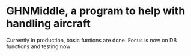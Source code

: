 # GHNMiddle, a program to help with handling aircraft
Currently in production, basic funtions are done.
Focus is now on DB functions and testing now
